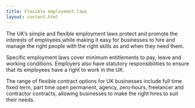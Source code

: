 ```yaml
---
title: Flexible employment laws
layout: content.html
---
```


The UK’s simple and flexible employment laws protect and promote the interests of employees while making it easy for businesses to hire and manage the right people with the right skills as and when they need them. 

Specific employment laws cover minimum entitlements to pay, leave and working conditions. Employers also have statutory responsibilities to ensure that its employees have a right to work in the UK.

The range of flexible contract options for UK businesses include full time fixed term, part time open permanent, agency, zero‐hours, freelancer and contractor contracts, allowing businesses to make the right hires to suit their needs.